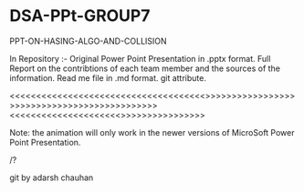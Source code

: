 # DSA-PPt-GROUP7
 PPT-ON-HASING-ALGO-AND-COLLISION
 
 In Repository :-
                 Original Power Point Presentation in .pptx format.
                 Full Report on the contribtions of each team member and the sources of the information.
                 Read me file in .md format.
                 git attribute.
                   
<<<<<<<<<<<<<<<<<<<<<<<<<<<<<<<<<<<<<>>>>>>>>>>>>>>>>>>>>>>>>>>>>>>>>>>>>>>>>>>>>><<<<<<<<<<<<<<<<<<<<<>>>>>>>>>>>>>>>>
  
Note: the animation will only work in the newer versions of MicroSoft Power Point Presentation.
                 
/?

git by adarsh chauhan
